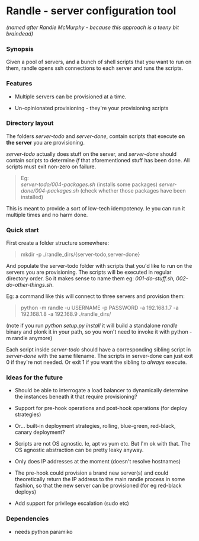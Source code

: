# Randle - server configuration tool

*(named after Randle McMurphy - because this approach is a teeny bit braindead)*


### Synopsis

Given a pool of servers, and a bunch of shell scripts that you want to run on them,
randle opens ssh connections to each server and runs the scripts.


### Features

* Multiple servers can be provisioned at a time.

* Un-opinionated provisioning - they're your provisioning scripts


### Directory layout

The folders *server-todo* and *server-done*, contain scripts that execute
**on the server** you are provisioning.

*server-todo* actually does stuff on the server, and *server-done* should
contain scripts to determine *if* that aforementioned stuff has been done.
All scripts must exit non-zero on failure.

> Eg:  
> *server-todo/004-packages.sh* (installs some packages)
> *server-done/004-packages.sh* (check whether those packages have been installed)

This is meant to provide a sort of low-tech idempotency. Ie you can run it
multiple times and no harm done.


### Quick start

First create a folder structure somewhere:

> mkdir -p ./randle_dirs/{server-todo,server-done}

And populate the server-todo folder with scripts that you'd like to run on the
servers you are provisioning. The scripts will be executed in regular directory
order. So it makes sense to name them eg: *001-do-stuff.sh, 002-do-other-things.sh*.

Eg: a command like this will connect to three servers and provision them:

> python -m randle -u USERNAME -p PASSWORD -a 192.168.1.7 -a 192.168.1.8 -a 192.168.9 ./randle_dirs/

(note if you run *python setup.py install* it will build a standalone *randle* binary and plonk
it in your path, so you won't need to invoke it with python -m randle anymore)

Each script inside *server-todo* should have a corresponding sibling script in *server-done*
with the same filename. The scripts in server-done can just exit 0 if they're not needed. Or exit 1
if you want the sibling to *always* execute.


### Ideas for the future

* Should be able to interrogate a load balancer to dynamically determine the
  instances beneath it that require provisioning?

* Support for pre-hook operations and post-hook operations (for deploy strategies)

* Or... built-in deployment strategies, rolling, blue-green, red-black, canary deployment?

* Scripts are not OS agnostic. Ie, apt vs yum etc. But I'm ok with that. The OS
  agnostic abstraction can be pretty leaky anyway.

* Only does IP addresses at the moment (doesn't resolve hostnames)

* The pre-hook could provision a brand new server(s) and could theoretically
  return the IP address to the main randle process in some fashion, so that the
  new server can be provisioned (for eg red-black deploys)

* Add support for privilege escalation (sudo etc)

### Dependencies

* needs python paramiko

